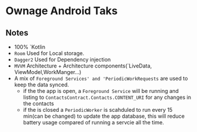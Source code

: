 # Ownage Android Taks 

## Notes 

 *  100% `Kotlin 
 * `Room` Used for Local storage. 
 * `Dagger2` Used for Dependency injection
 * `MVVM` Architecture + Architecture components(`LiveData, ViewModel,WorkManger...) 
 *  A mix of `Foreground Services' and 'PeriodicWorkRequests` are used to keep the data synced. 
    - if the the app is open, a `Foreground Service` will be running and listing to `ContactsContract.Contacts.CONTENT_URI` for any changes in the contacts
    - if the is closed a `PeriodicWorker` is scahduled to run every 15 min(can be changed) to update the app database, this will reduce battery usage compared of running a servcie all the time.  
